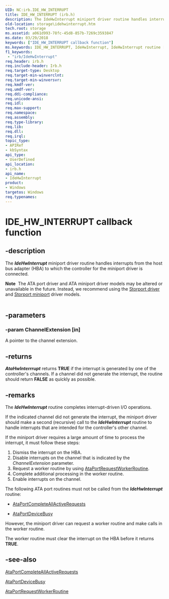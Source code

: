 ```yaml
---
UID: NC:irb.IDE_HW_INTERRUPT
title: IDE_HW_INTERRUPT (irb.h)
description: The IdeHwInterrupt miniport driver routine handles interrupts from the host bus adapter (HBA) to which the controller for the miniport driver is connected.
old-location: storage\idehwinterrupt.htm
tech.root: storage
ms.assetid: a061d993-78fc-45d8-857b-7269c3593847
ms.date: 03/29/2018
keywords: ["IDE_HW_INTERRUPT callback function"]
ms.keywords: IDE_HW_INTERRUPT, IdeHwInterrupt, IdeHwInterrupt routine [Storage Devices], atartns_6568f61d-e6f7-4d16-98ed-72c13aac0fe7.xml, irb/IdeHwInterrupt, storage.idehwinterrupt
f1_keywords:
 - "irb/IdeHwInterrupt"
req.header: irb.h
req.include-header: Irb.h
req.target-type: Desktop
req.target-min-winverclnt: 
req.target-min-winversvr: 
req.kmdf-ver: 
req.umdf-ver: 
req.ddi-compliance: 
req.unicode-ansi: 
req.idl: 
req.max-support: 
req.namespace: 
req.assembly: 
req.type-library: 
req.lib: 
req.dll: 
req.irql: 
topic_type:
- APIRef
- kbSyntax
api_type:
- UserDefined
api_location:
- irb.h
api_name:
- IdeHwInterrupt
product:
- Windows
targetos: Windows
req.typenames: 
---
```


# IDE_HW_INTERRUPT callback function


## -description


The <b><i>IdeHwInterrupt</i></b> miniport driver routine handles interrupts from the host bus adapter (HBA) to which the controller for the miniport driver is connected. 
<div class="alert"><b>Note</b>  The ATA port driver and ATA miniport driver models may be altered or unavailable in the future. Instead, we recommend using the <a href="https://docs.microsoft.com/windows-hardware/drivers/storage/storport-driver">Storport driver</a> and <a href="https://docs.microsoft.com/windows-hardware/drivers/storage/storport-miniport-drivers">Storport miniport</a> driver models.</div><div> </div>

## -parameters




### -param ChannelExtension [in]

A pointer to the channel extension.


## -returns



<b><i>AtaHwInterrrupt</i></b> returns <b>TRUE</b> if the interrupt is generated by one of the controller's channels. If a channel did not generate the interrupt, the routine should return <b>FALSE</b> as quickly as possible. 




## -remarks



The <b><i>IdeHwInterrupt</i></b> routine completes interrupt-driven I/O operations. 

If the indicated channel did not generate the interrupt, the miniport driver should make a second (recursive) call to the <b><i>IdeHwInterrupt</i></b> routine to handle interrupts that are intended for the controller's other channel.

If the miniport driver requires a large amount of time to process the interrupt, it must follow these steps:

<ol>
<li>
Dismiss the interrupt on the HBA.

</li>
<li>
Disable interrupts on the channel that is indicated by the <i>ChannelExtension</i> parameter. 

</li>
<li>
Request a worker routine by using <a href="https://docs.microsoft.com/windows-hardware/drivers/ddi/irb/nf-irb-ataportrequestworkerroutine">AtaPortRequestWorkerRoutine</a>. 

</li>
<li>
Complete additional processing in the worker routine.

</li>
<li>
Enable interrupts on the channel.

</li>
</ol>
The following ATA port routines must not be called from the <b><i>IdeHwInterrupt</i></b> routine:

<ul>
<li>

<a href="https://docs.microsoft.com/windows-hardware/drivers/ddi/irb/nf-irb-ataportcompleteallactiverequests">AtaPortCompleteAllActiveRequests</a>


</li>
<li>

<a href="https://docs.microsoft.com/windows-hardware/drivers/ddi/irb/nf-irb-ataportdevicebusy">AtaPortDeviceBusy</a>


</li>
</ul>
However, the miniport driver can request a worker routine and make calls in the worker routine.

The worker routine must clear the interrupt on the HBA before it returns <b>TRUE</b>.




## -see-also




<a href="https://docs.microsoft.com/windows-hardware/drivers/ddi/irb/nf-irb-ataportcompleteallactiverequests">AtaPortCompleteAllActiveRequests</a>



<a href="https://docs.microsoft.com/windows-hardware/drivers/ddi/irb/nf-irb-ataportdevicebusy">AtaPortDeviceBusy</a>



<a href="https://docs.microsoft.com/windows-hardware/drivers/ddi/irb/nf-irb-ataportrequestworkerroutine">AtaPortRequestWorkerRoutine</a>
 

 


